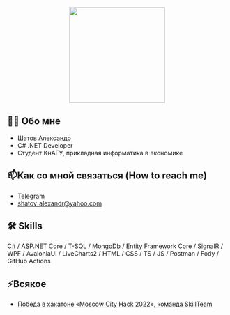 <div id="header" align="center">
  <img src="https://media.giphy.com/media/rDy3YQLxjq7TBjKSxC/giphy.gif" width="220"/>
</div>

## :man_technologist: Обо мне
- Шатов Александр
- C# .NET Developer
- Студент КнАГУ, прикладная информатика в экономике
## :mailbox:Как со мной связаться (How to reach me)
- [Telegram](https://t.me/votahs)
- shatov_alexandr@yahoo.com
 
## :hammer_and_wrench: Skills
C# / ASP.NET Core / T-SQL / MongoDb / Entity Framework Core / SignalR / WPF / AvaloniaUi / LiveCharts2 / HTML / CSS / TS / JS / Postman / Fody / GitHub Actions

## ⚡Всякое
- [Победа в хакатоне «Moscow City Hack 2022», команда SkillTeam](https://t.me/MoscowCityHack/11056)
